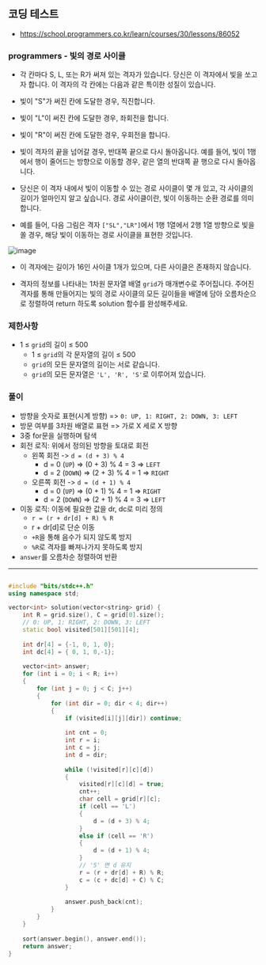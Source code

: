 ## 코딩 테스트
- https://school.programmers.co.kr/learn/courses/30/lessons/86052

### programmers - 빛의 경로 사이클

- 각 칸마다 S, L, 또는 R가 써져 있는 격자가 있습니다. 당신은 이 격자에서 빛을 쏘고자 합니다. 이 격자의 각 칸에는 다음과 같은 특이한 성질이 있습니다.

- 빛이 "S"가 써진 칸에 도달한 경우, 직진합니다.
- 빛이 "L"이 써진 칸에 도달한 경우, 좌회전을 합니다.
- 빛이 "R"이 써진 칸에 도달한 경우, 우회전을 합니다.
- 빛이 격자의 끝을 넘어갈 경우, 반대쪽 끝으로 다시 돌아옵니다. 예를 들어, 빛이 1행에서 행이 줄어드는 방향으로 이동할 경우, 같은 열의 반대쪽 끝 행으로 다시 돌아옵니다.
- 당신은 이 격자 내에서 빛이 이동할 수 있는 경로 사이클이 몇 개 있고, 각 사이클의 길이가 얼마인지 알고 싶습니다. 경로 사이클이란, 빛이 이동하는 순환 경로를 의미합니다.

- 예를 들어, 다음 그림은 격자 `["SL","LR"]`에서 1행 1열에서 2행 1열 방향으로 빛을 쏠 경우, 해당 빛이 이동하는 경로 사이클을 표현한 것입니다.

![image](https://github.com/user-attachments/assets/c261927f-11f7-467f-bd75-b6dca05b62a0)

- 이 격자에는 길이가 16인 사이클 1개가 있으며, 다른 사이클은 존재하지 않습니다.

- 격자의 정보를 나타내는 1차원 문자열 배열 `grid`가 매개변수로 주어집니다. 주어진 격자를 통해 만들어지는 빛의 경로 사이클의 모든 길이들을 배열에 담아 오름차순으로 정렬하여 return 하도록 solution 함수를 완성해주세요.

### 제한사항
- 1 ≤ `grid`의 길이 ≤ 500
  - 1 ≤ `grid`의 각 문자열의 길이 ≤ 500
  - `grid`의 모든 문자열의 길이는 서로 같습니다.
  - `grid`의 모든 문자열은 `'L', 'R', 'S'`로 이루어져 있습니다.

### 풀이
- 방향을 숫자로 표현(시계 방향) => `0: UP, 1: RIGHT, 2: DOWN, 3: LEFT`
- 방문 여부를 3차원 배열로 표현 => 가로 X 세로 X 방향
- 3중 for문을 실행하며 탐색
- 회전 로직: 위에서 정의된 방향을 토대로 회전
  - 왼쪽 회전 -> `d = (d + 3) % 4`
    - d = 0 (`UP`) => (0 + 3) % 4 = 3 => `LEFT`
    - d = 2 (`DOWN`) => (2 + 3) % 4 = 1 => `RIGHT`
  - 오른쪽 회전 -> `d = (d + 1) % 4`
    - d = 0 (`UP`) => (0 + 1) % 4 = 1 => `RIGHT`
    - d = 2 (`DOWN`) => (2 + 1) % 4 = 3 => `LEFT`
- 이동 로직: 이동에 필요한 값을 dr, dc로 미리 정의
  - `r = (r + dr[d] + R) % R`
  - r + dr[d]로 단순 이동
  - `+R`을 통해 음수가 되지 않도록 방지
  - `%R`로 격자를 빠져나가지 못하도록 방지
- `answer`를 오름차순 정렬하여 반환

---

```c++

#include "bits/stdc++.h"
using namespace std;

vector<int> solution(vector<string> grid) {
    int R = grid.size(), C = grid[0].size();
    // 0: UP, 1: RIGHT, 2: DOWN, 3: LEFT
    static bool visited[501][501][4];
    
    int dr[4] = {-1, 0, 1, 0};
    int dc[4] = { 0, 1, 0,-1};
    
    vector<int> answer;
    for (int i = 0; i < R; i++)
    {
        for (int j = 0; j < C; j++)
        {
            for (int dir = 0; dir < 4; dir++)
            {
                if (visited[i][j][dir]) continue;
                
                int cnt = 0;
                int r = i;
                int c = j;
                int d = dir;
                
                while (!visited[r][c][d])
                {
                    visited[r][c][d] = true;
                    cnt++;
                    char cell = grid[r][c];
                    if (cell == 'L')
                    {
                        d = (d + 3) % 4;
                    }
                    else if (cell == 'R')
                    {
                        d = (d + 1) % 4;
                    }
                    // 'S' 면 d 유지
                    r = (r + dr[d] + R) % R;
                    c = (c + dc[d] + C) % C;
                }
                
                answer.push_back(cnt);
            }
        }
    }
    
    sort(answer.begin(), answer.end());
    return answer;
}

```
